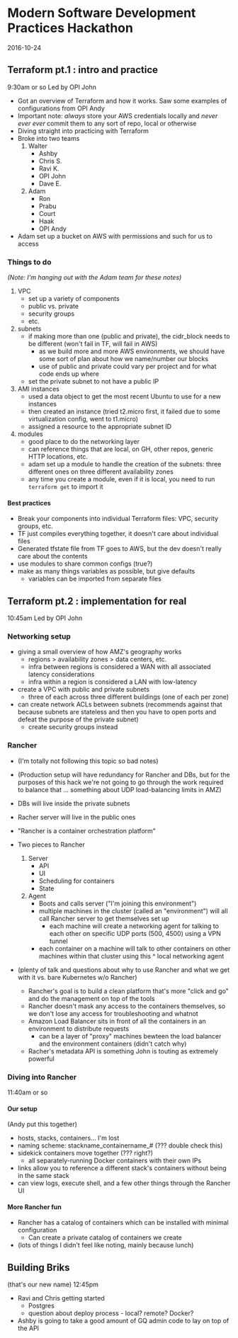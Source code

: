 # Modern Software Development Practices Hackathon
2016-10-24

## Terraform pt.1 : intro and practice
9:30am or so
Led by OPI John

- Got an overview of Terraform and how it works. Saw some examples of configurations from OPI Andy
- Important note: _always_ store your AWS credentials locally and _never ever ever_ commit them to any sort of repo, local or otherwise
- Diving straight into practicing with Terraform
- Broke into two teams
    1. Walter
        - Ashby
        - Chris S.
        - Ravi K.
        - OPI John
        - Dave E.
    2. Adam
        - Ron
        - Prabu
        - Court
        - Haak
        - OPI Andy
- Adam set up a bucket on AWS with permissions and such for us to access

### Things to do
_(Note: I'm hanging out with the Adam team for these notes)_

1. VPC
    - set up a variety of components
    - public vs. private
    - security groups
    - etc.
2. subnets
    - if making more than one (public and private), the cidr_block needs to be different (won't fail in TF, will fail in AWS)
        - as we build more and more AWS environments, we should have some sort of plan about how we name/number our blocks
        - use of public and private could vary per project and for what code ends up where
    - set the private subnet to not have a public IP
3. AMI instances
    - used a data object to get the most recent Ubuntu to use for a new instances
    - then created an instance (tried t2.micro first, it failed due to some virtualization config, went to t1.micro)
    - assigned a resource to the appropriate subnet ID
4. modules
    - good place to do the networking layer
    - can reference things that are local, on GH, other repos, generic HTTP locations, etc.
    - adam set up a module to handle the creation of the subnets: three different ones on three different availability zones
    - any time you create a module, even if it is local, you need to run `terraform get` to import it
    
#### Best practices
- Break your components into individual Terraform files: VPC, security groups, etc.
- TF just compiles everything together, it doesn't care about individual files
- Generated tfstate file from TF goes to AWS, but the dev doesn't really care about the contents
- use modules to share common configs (true?)
- make as many things variables as possible, but give defaults
    - variables can be imported from separate files

## Terraform pt.2 : implementation for real
10:45am
Led by OPI John

### Networking setup
- giving a small overview of how AMZ's geography works
    - regions > availability zones > data centers, etc.
    - infra between regions is considered a WAN with all associated latency considerations
    - infra within a region is considered a LAN with low-latency
- create a VPC with public and private subnets
    - three of each across three different buildings (one of each per zone)
- can create network ACLs between subnets (recommends against that because subnets are stateless and then you have to open ports and defeat the purpose of the private subnet)
    - create security groups instead

### Rancher
- (I'm totally not following this topic so bad notes)
- (Production setup will have redundancy for Rancher and DBs, but for the purposes of this hack we're not going to go through the work required to balance that ... something about UDP load-balancing limits in AMZ)
- DBs will live inside the private subnets
- Racher server will live in the public ones

- "Rancher is a container orchestration platform"
- Two pieces to Rancher
    1. Server
        - API
        - UI
        - Scheduling for containers
        - State
    2. Agent
        - Boots and calls server ("I'm joining this environment")
        - multiple machines in the cluster (called an "environment") will all call Rancher server to get themselves set up
            - each machine will create a networking agent for talking to each other on specific UDP ports (500, 4500) using a VPN tunnel
        - each container on a machine will talk to other containers on other machines within that cluster using this ^ local networking agent
- (plenty of talk and questions about why to use Rancher and what we get with it vs. bare Kubernetes w/o Rancher)
    - Rancher's goal is to build a clean platform that's more "click and go" and do the management on top of the tools
    - Rancher doesn't mask any access to the containers themselves, so we don't lose any access for troubleshooting and whatnot
    - Amazon Load Balancer sits in front of all the containers in an environment to distribute requests
        - can be a layer of "proxy" machines bewteen the load balancer and the environment containers (didn't catch why)
    - Racher's metadata API is something John is touting as extremely powerful

### Diving into Rancher
11:40am or so

#### Our setup
(Andy put this together)

- hosts, stacks, containers... I'm lost
- naming scheme: stackname_containername_# (??? double check this)
- sidekick containers move together (??? right?)
    - all separately-running Docker containers with their own IPs
- links allow you to reference a different stack's containers without being in the same stack
- can view logs, execute shell, and a few other things through the Rancher UI

#### More Rancher fun
- Rancher has a catalog of containers which can be installed with minimal configuration
    - Can create a private catalog of containers we create
- (lots of things I didn't feel like noting, mainly because lunch)

## Building Briks
(that's our new name)
12:45pm

- Ravi and Chris getting started
    - Postgres
    - question about deploy process - local? remote? Docker?
- Ashby is going to take a good amount of GQ admin code to lay on top of the API

